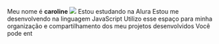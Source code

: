 Meu nome é **caroline**
![](https://www.google.com/url?sa=i&url=https%3A%2F%2Fpt.vecteezy.com%2Fpng%2F15078838-desenho-de-flores-fofas&psig=AOvVaw0kUQx0s27JQ4ry4ew8UeQ1&ust=1722688530413000&source=images&cd=vfe&opi=89978449&ved=0CA8QjRxqFwoTCMjHiIWp1ocDFQAAAAAdAAAAABAE)
Estou estudando na Alura
Estou me desenvolvendo na linguagem JavaScript
Utilizo esse espaço para minha organização e compartilhamento dos meu projetos desenvolvidos
Você pode ent

<!--
**caarolineCv/caarolineCv** is a ✨ _special_ ✨ repository because its `README.md` (this file) appears on your GitHub profile.

Here are some ideas to get you started:

- 🔭 I’m currently working on ...
- 🌱 I’m currently learning ...
- 👯 I’m looking to collaborate on ...
- 🤔 I’m looking for help with ...
- 💬 Ask me about ...
- 📫 How to reach me: ...
- 😄 Pronouns: ...
- ⚡ Fun fact: ...
-->
